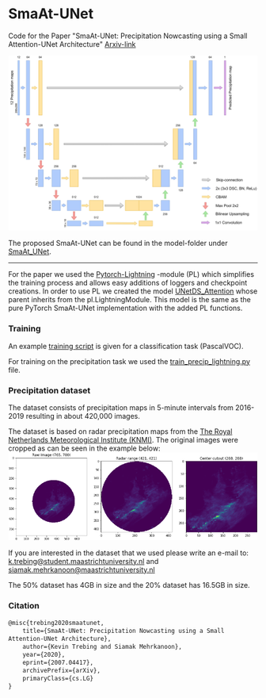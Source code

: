 # SmaAt-UNet
Code for the Paper "SmaAt-UNet: Precipitation Nowcasting using a Small Attention-UNet Architecture" [Arxiv-link](https://arxiv.org/abs/2007.04417)

![SmaAt-UNet](SmaAt-UNet.png)

The proposed SmaAt-UNet can be found in the model-folder under [SmaAt_UNet](models/SmaAt_UNet.py).

---
For the paper we used the [Pytorch-Lightning](https://github.com/PyTorchLightning/pytorch-lightning) -module (PL) which simplifies the training process and allows easy additions of loggers and checkpoint creations.
In order to use PL we created the model [UNetDS_Attention](models/unet_precip_regression_lightning.py) whose parent inherits from the pl.LightningModule. This model is the same as the pure PyTorch SmaAt-UNet implementation with the added PL functions.

### Training
An example [training script](train_SmaAtUNet.py) is given for a classification task (PascalVOC).

For training on the precipitation task we used the [train_precip_lightning.py](train_precip_lightning.py) file. 

### Precipitation dataset
The dataset consists of precipitation maps in 5-minute intervals from 2016-2019 resulting in about 420,000 images.

The dataset is based on radar precipitation maps from the [The Royal Netherlands Meteorological Institute (KNMI)](https://www.knmi.nl/over-het-knmi/about).
The original images were cropped as can be seen in the example below:
![Precip cutout](Precipitation%20map%20Cutout.png)

If you are interested in the dataset that we used please write an e-mail to: k.trebing@student.maastrichtuniversity.nl and siamak.mehrkanoon@maastrichtuniversity.nl

The 50% dataset has 4GB in size and the 20% dataset has 16.5GB in size.
### Citation   
```
@misc{trebing2020smaatunet,
    title={SmaAt-UNet: Precipitation Nowcasting using a Small Attention-UNet Architecture},
    author={Kevin Trebing and Siamak Mehrkanoon},
    year={2020},
    eprint={2007.04417},
    archivePrefix={arXiv},
    primaryClass={cs.LG}
}
```   
